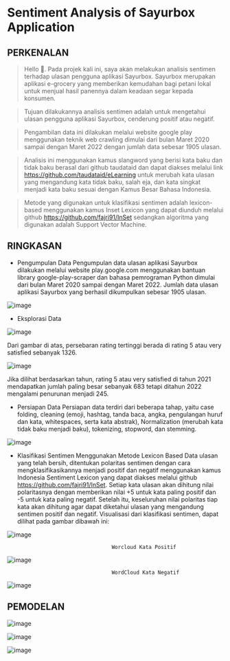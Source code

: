 # Sentiment Analysis of Sayurbox Application

## PERKENALAN

> Hello 👋. Pada projek kali ini, saya akan melakukan analisis sentimen terhadap ulasan pengguna aplikasi Sayurbox. Sayurbox merupakan aplikasi e-grocery yang memberikan kemudahan bagi petani lokal untuk menjual hasil panennya dalam keadaan segar kepada konsumen. 

> Tujuan dilakukannya analisis sentimen adalah untuk mengetahui ulasan pengguna aplikasi Sayurbox, cenderung positif atau negatif. 

> Pengambilan data ini dilakukan melalui website google play menggunakan teknik web crawling dimulai dari bulan Maret 2020 sampai dengan Maret 2022 dengan jumlah data sebesar 1905 ulasan. 

> Analisis ini menggunakan kamus slangword yang berisi kata baku dan tidak baku berasal dari github taudataid dan dapat diakses melalui link https://github.com/taudataid/eLearning untuk merubah kata ulasan yang mengandung kata tidak baku, salah eja, dan kata singkat menjadi kata baku sesuai dengan Kamus Besar Bahasa Indonesia.

> Metode yang digunakan untuk klasifikasi sentimen adalah lexicon-based menggunakan kamus Inset Lexicon yang dapat diunduh melalui github https://github.com/fajri91/InSet sedangkan algoritma yang digunakan adalah Support Vector Machine.


## RINGKASAN

- Pengumpulan Data 
Pengumpulan data ulasan aplikasi Sayurbox dilakukan melalui website play.google.com menggunakan bantuan library google-play-scraper dan bahasa pemrograman Python dimulai dari bulan Maret 2020 sampai dengan Maret 2022. Jumlah data ulasan aplikasi Sayurbox yang berhasil dikumpulkan sebesar 1905 ulasan. 

![image](https://user-images.githubusercontent.com/71063726/192546850-86e5bef3-8400-4ac4-87df-50e7354f0a5c.png)

- Eksplorasi Data

![image](https://user-images.githubusercontent.com/71063726/192547985-ec9b4cb7-e06b-44dd-9e64-ef8f77aca520.png)

Dari gambar di atas, persebaran rating tertinggi berada di rating 5 atau very satisfied sebanyak 1326. 

![image](https://user-images.githubusercontent.com/71063726/192548402-cb888a20-5d6d-4033-a922-f14348109ee9.png)

Jika dilihat berdasarkan tahun, rating 5 atau very satisfied di tahun 2021 mendapatkan jumlah paling besar sebanyak 683 tetapi ditahun 2022 mengalami penurunan menjadi 245. 

- Persiapan Data
Persiapan data terdiri dari beberapa tahap, yaitu case folding, cleaning (emoji, hashtag, tanda baca, angka, pengulangan huruf dan kata, whitespaces, serta kata abstrak), Normalization (merubah kata tidak baku menjadi baku), tokenizing, stopword, dan stemming.  

![image](https://user-images.githubusercontent.com/71063726/192547829-386c2dbb-ccdc-4371-bf22-ae8d91688bd2.png)

- Klasifikasi Sentimen Menggunakan Metode Lexicon Based
Data ulasan yang telah bersih, ditentukan polaritas sentimen dengan cara mengklasifikasikannya menjadi positif dan negatif menggunakan kamus Indonesia Sentiment Lexicon yang dapat diakses melalui github https://github.com/fajri91/InSet. Setiap kata ulasan akan dihitung nilai polaritasnya dengan memberikan nilai +5 untuk kata paling positif dan -5 untuk kata paling negatif. Setelah itu, keseluruhan nilai polaritas tiap kata akan dihitung agar dapat diketahui ulasan yang mengandung sentimen positif dan negatif. Visualisasi dari klasifikasi sentimen, dapat dilihat pada gambar dibawah ini:

![image](https://user-images.githubusercontent.com/71063726/192549808-12b2031d-f1c0-4ca6-b309-66a73aa57b6c.png)

                                      Worcloud Kata Positif
![image](https://user-images.githubusercontent.com/71063726/192549931-af1e08a5-ab96-4d25-b4e1-c1eee07b2424.png)

                                      WordCloud Kata Negatif
![image](https://user-images.githubusercontent.com/71063726/192549991-2d7d2ce3-de6d-4279-acf3-2f7fc289e59d.png)

## PEMODELAN


![image](https://user-images.githubusercontent.com/71063726/192552262-cd013550-7b92-4a33-880a-e5c60103a81d.png)


![image](https://user-images.githubusercontent.com/71063726/192552067-081bf50b-8575-492e-8e57-c801eae660f6.png)

![image](https://user-images.githubusercontent.com/71063726/192552139-ebe1debe-e8fe-4e5e-8149-bf913d5e09e7.png)


